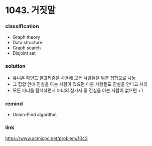 # 1043. 거짓말

### classification
* Graph theory
* Data structure
* Graph search
* Disjoint set

### solution
* 유니온 파인드 알고리즘을 사용해 모든 사람들을 부분 집합으로 나눔
* 그 집합 안에 진실을 아는 사람이 있으면 다른 사람들도 진실을 안다고 처리
* 모든 파티를 탐색하면서 파티의 참가자 중 진실을 아는 사람이 없으면 +1

### remind
* Union-Find algorithm

### link
https://www.acmicpc.net/problem/1043
